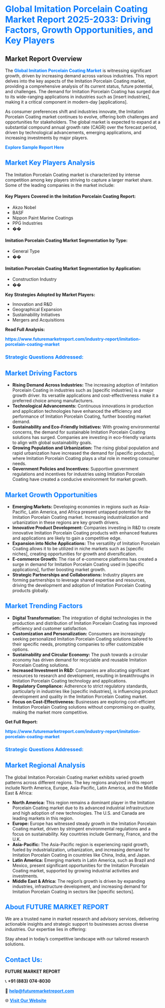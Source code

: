 <h1 style="color: #007BFF;">Global Imitation Porcelain Coating Market Report 2025-2033: Driving Factors, Growth Opportunities, and Key Players</h1>

<section id="overview">
<h2>Market Report Overview</h2>
<p>The <a href="https://www.futuremarketreport.com/industry-report/imitation-porcelain-coating-market" style="color: #007BFF; text-decoration: none;"><strong>Global Imitation Porcelain Coating Market</strong></a> is witnessing significant growth, driven by increasing demand across various industries. This report delves into the key aspects of the Imitation Porcelain Coating market, providing a comprehensive analysis of its current status, future potential, and challenges. The demand for Imitation Porcelain Coating has surged due to its wide-ranging applications in industries such as [insert industries], making it a critical component in modern-day [applications].</p>
<p>As consumer preferences shift and industries innovate, the Imitation Porcelain Coating market continues to evolve, offering both challenges and opportunities for stakeholders. The global market is expected to expand at a substantial compound annual growth rate (CAGR) over the forecast period, driven by technological advancements, emerging applications, and increasing investments by major players.</p>
</section>

<section id="overview">
<p><a href="https://www.futuremarketreport.com/request-sample/reportId=113846" style="color: #007BFF; text-decoration: none;"><strong>Explore Sample Report Here</strong></a></p>
</section>

<section id="key-players">
<h2 style="color: #007BFF;">Market Key Players Analysis</h2>
<p>The Imitation Porcelain Coating market is characterized by intense competition among key players striving to capture a larger market share. Some of the leading companies in the market include:</p>
<h4>Key Players Covered in the Imitation Porcelain Coating Report:</h4>
<ul><li>Akzo Nobel</li><li>BASF</li><li>Nippon Paint Marine Coatings</li><li>PPG Industries</li><li>��</li></ul>
<h4>Imitation Porcelain Coating Market Segmentation by Type:</h4>
<ul><li>General Type</li><li>��</li></ul>

<h4>Imitation Porcelain Coating Market Segmentation by Application:</h4>
<ul><li>Construction Industry</li><li>��</li></ul>
<p><strong>Key Strategies Adopted by Market Players:</strong></p>
<ul>
<li>Innovation and R&D</li>
<li>Geographical Expansion</li>
<li>Sustainability Initiatives</li>
<li>Mergers and Acquisitions</li>
</ul>
</section>

<section>
<p><strong>Read Full Analysis: </strong></p><a href="https://www.futuremarketreport.com/industry-report/imitation-porcelain-coating-market" style="color: #007BFF; text-decoration: none;"><strong>https://www.futuremarketreport.com/industry-report/imitation-porcelain-coating-market</strong></a>
<h3 style="color: #007BFF;">Strategic Questions Addressed:</h3>
</section>

<section id="driving-factors">
<h2 style="color: #007BFF;">Market Driving Factors</h2>
<ul>
<li><strong>Rising Demand Across Industries:</strong> The increasing adoption of Imitation Porcelain Coating in industries such as [specific industries] is a major growth driver. Its versatile applications and cost-effectiveness make it a preferred choice among manufacturers.</li>
<li><strong>Technological Advancements:</strong> Continuous innovations in production and application technologies have enhanced the efficiency and performance of Imitation Porcelain Coating, further boosting market demand.</li>
<li><strong>Sustainability and Eco-Friendly Initiatives:</strong> With growing environmental concerns, the demand for sustainable Imitation Porcelain Coating solutions has surged. Companies are investing in eco-friendly variants to align with global sustainability goals.</li>
<li><strong>Growing Population and Urbanization:</strong> The rising global population and rapid urbanization have increased the demand for [specific products], where Imitation Porcelain Coating plays a vital role in meeting consumer needs.</li>
<li><strong>Government Policies and Incentives:</strong> Supportive government regulations and incentives for industries using Imitation Porcelain Coating have created a conducive environment for market growth.</li>
</ul>
</section>

<section id="growth-opportunities">
<h2 style="color: #007BFF;">Market Growth Opportunities</h2>
<ul>
<li><strong>Emerging Markets:</strong> Developing economies in regions such as Asia-Pacific, Latin America, and Africa present untapped potential for the Imitation Porcelain Coating market. Increasing industrialization and urbanization in these regions are key growth drivers.</li>
<li><strong>Innovative Product Development:</strong> Companies investing in R&D to create innovative Imitation Porcelain Coating products with enhanced features and applications are likely to gain a competitive edge.</li>
<li><strong>Expansion into Niche Applications:</strong> The versatility of Imitation Porcelain Coating allows it to be utilized in niche markets such as [specific niches], creating opportunities for growth and diversification.</li>
<li><strong>E-commerce Growth:</strong> The rise of e-commerce platforms has created a surge in demand for Imitation Porcelain Coating used in [specific applications], further boosting market growth.</li>
<li><strong>Strategic Partnerships and Collaborations:</strong> Industry players are forming partnerships to leverage shared expertise and resources, driving the development and adoption of Imitation Porcelain Coating products globally.</li>
</ul>
</section>

<section id="trending-factors">
<h2 style="color: #007BFF;">Market Trending Factors</h2>
<ul>
<li><strong>Digital Transformation:</strong> The integration of digital technologies in the production and distribution of Imitation Porcelain Coating has improved efficiency and customer satisfaction.</li>
<li><strong>Customization and Personalization:</strong> Consumers are increasingly seeking personalized Imitation Porcelain Coating solutions tailored to their specific needs, prompting companies to offer customizable options.</li>
<li><strong>Sustainability and Circular Economy:</strong> The push towards a circular economy has driven demand for recyclable and reusable Imitation Porcelain Coating solutions.</li>
<li><strong>Increased Investment in R&D:</strong> Companies are allocating significant resources to research and development, resulting in breakthroughs in Imitation Porcelain Coating technology and applications.</li>
<li><strong>Regulatory Compliance:</strong> Adherence to strict regulatory standards, particularly in industries like [specific industries], is influencing product development and quality in the Imitation Porcelain Coating market.</li>
<li><strong>Focus on Cost-Effectiveness:</strong> Businesses are exploring cost-efficient Imitation Porcelain Coating solutions without compromising on quality, making the market more competitive.</li>
</ul>
</section>

<section>
<p><strong>Get Full Report: </strong></p><a href="https://www.futuremarketreport.com/industry-report/imitation-porcelain-coating-market" style="color: #007BFF; text-decoration: none;"><strong>https://www.futuremarketreport.com/industry-report/imitation-porcelain-coating-market</strong></a>
<h3 style="color: #007BFF;">Strategic Questions Addressed:</h3>
</section>


<section id="regional-analysis">
<h2 style="color: #007BFF;">Market Regional Analysis</h2>
<p>The global Imitation Porcelain Coating market exhibits varied growth patterns across different regions. The key regions analyzed in this report include North America, Europe, Asia-Pacific, Latin America, and the Middle East & Africa:</p>
<ul>
<li><strong>North America:</strong> This region remains a dominant player in the Imitation Porcelain Coating market due to its advanced industrial infrastructure and high adoption of new technologies. The U.S. and Canada are leading markets in this region.</li>
<li><strong>Europe:</strong> Europe has witnessed steady growth in the Imitation Porcelain Coating market, driven by stringent environmental regulations and a focus on sustainability. Key countries include Germany, France, and the U.K.</li>
<li><strong>Asia-Pacific:</strong> The Asia-Pacific region is experiencing rapid growth, fueled by industrialization, urbanization, and increasing demand for Imitation Porcelain Coating in countries like China, India, and Japan.</li>
<li><strong>Latin America:</strong> Emerging markets in Latin America, such as Brazil and Mexico, present significant opportunities for the Imitation Porcelain Coating market, supported by growing industrial activities and investments.</li>
<li><strong>Middle East & Africa:</strong> The region’s growth is driven by expanding industries, infrastructure development, and increasing demand for Imitation Porcelain Coating in sectors like [specific sectors].</li>
</ul>
</section>

<footer>
<h2 style="color: #007BFF;">About FUTURE MARKET REPORT</h2>
<p>We are a trusted name in market research and advisory services, delivering actionable insights and strategic support to businesses across diverse industries. Our expertise lies in offering:</p>

<p>Stay ahead in today’s competitive landscape with our tailored research solutions.</p>

<h2 style="color: #007BFF;">Contact Us:</h2>
<p><strong>FUTURE MARKET REPORT</strong></p>
<p>📞 <strong>+91 (883) 074-8030</strong></p>
<p>📧 <strong><a href="mailto:help@futuremarketreport.com" style="color: #007BFF;">help@futuremarketreport.com</a></strong></p>
<p>🌐 <strong><a href="https://www.futuremarketreport.com/" style="color: #007BFF;">Visit Our Website</a></strong></p>
</footer>